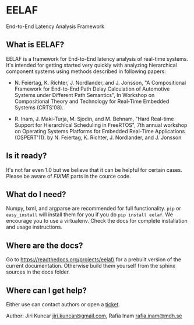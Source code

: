 # EELAF

End-to-End Latency Analysis Framework

## What is EELAF?

EELAF is a framework for End-to-End latency analysis
of real-time systems. It's intended for getting started very quickly
with analyzing hierarchical component systems using methods
described in following papers:

  * N. Feiertag, K. Richter, J. Nordlander, and J. Jonsson,
    "A Compositional Framework for End-to-End Path Delay Calculation
    of Automotive Systems under Different Path Semantics", In Workshop
    on Compositional Theory and Technology for Real-Time Embedded Systems
    (CRTS'08).

  * R. Inam, J. Maki-Turja, M. Sjodin, and M. Behnam,
    "Hard Real-time Support for Hierarchical Scheduling in FreeRTOS",
    7th annual workshop on Operating Systems Platforms for Embedded Real-Time
    Applications (OSPERT'11). by N. Feiertag, K. Richter, J. Nordlander,
    and J. Jonsson

## Is it ready?

It's not far even 1.0 but we believe that it can be helpful
for certain cases. Please be aware of _FIXME_ parts in the cource code.

## What do I need?

Numpy, lxml, and argparse are recommended for full functionality.
`pip` or `easy_install` will install them for you if you do
`pip install eelaf`. We encourage you to use a virtualenv.
Check the docs for complete installation and usage
instructions.

## Where are the docs?

Go to https://readthedocs.org/projects/eelaf/ for a prebuilt version
of the current documentation.  Otherwise build them yourself
from the sphinx sources in the docs folder.

## Where can I get help?

Either use can contact authors or open a
[ticket](https://github.com/jirikuncar/eelaf/issues).

Author: Jiri Kuncar <jiri.kuncar@gmail.com>, Rafia Inam <rafia.inam@mdh.se>
